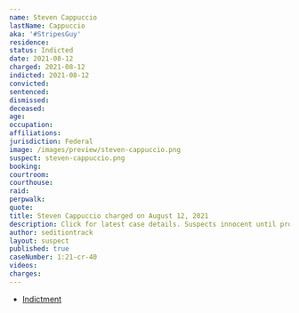 ```yaml
---
name: Steven Cappuccio
lastName: Cappuccio
aka: '#StripesGuy'
residence:
status: Indicted
date: 2021-08-12
charged: 2021-08-12
indicted: 2021-08-12
convicted:
sentenced:
dismissed:
deceased:
age:
occupation:
affiliations:
jurisdiction: Federal
image: /images/preview/steven-cappuccio.png
suspect: steven-cappuccio.png
booking:
courtroom:
courthouse:
raid:
perpwalk:
quote:
title: Steven Cappuccio charged on August 12, 2021
description: Click for latest case details. Suspects innocent until proven guilty.
author: seditiontrack
layout: suspect
published: true
caseNumber: 1:21-cr-40
videos:
charges:
---
```


- [Indictment](https://extremism.gwu.edu/sites/g/files/zaxdzs2191/f/McCaughey%20III%20et%20al%20Fourth%20Superseding%20Indictment.pdf)
